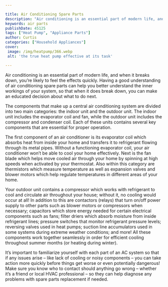 ```yaml
---

title: Air Conditioning Spare Parts
description: "Air conditioning is an essential part of modern life, and when it breaks down, you’re likely to feel the effects quickly. Having a...see more detail"
keywords: air parts
publishDate: 45125
tags: ["Heat Pump", "Appliance Parts"]
author: Curtis
categories: ["Household Appliances"]
cover: 
 image: /img/heatpump/366.webp
 alt: 'the true heat pump effective at its task'

---
```


Air conditioning is an essential part of modern life, and when it breaks down, you’re likely to feel the effects quickly. Having a good understanding of air conditioning spare parts can help you better understand the inner workings of your system, so that when it does break down, you can make an educated decision about what to do next. 

The components that make up a central air conditioning system are divided into two main categories: the indoor unit and the outdoor unit. The indoor unit includes the evaporator coil and fan, while the outdoor unit includes the compressor and condenser coil. Each of these units contains several key components that are essential for proper operation. 

The first component of an air conditioner is its evaporator coil which absorbs heat from inside your home and transfers it to refrigerant flowing through its metal pipes. Without a functioning evaporator coil, your air conditioner won’t be able to cool your home effectively. Next is the fan blade which helps move cooled air through your home by spinning at high speeds when activated by your thermostat. Also within this category are thermistors which measure temperature as well as expansion valves and blower motors which help regulate temperatures in different areas of your home. 

Your outdoor unit contains a compressor which works with refrigerant to cool and circulate air throughout your house; without it, no cooling would occur at all! In addition to this are contactors (relays) that turn on/off power supply to other parts such as blower motors or compressors when necessary; capacitors which store energy needed for certain electrical components such as fans; filter driers which absorb moisture from inside refrigerant lines; pressure switches that monitor refrigerant pressure levels; reversing valves used in heat pumps; suction line accumulators used in some systems during extreme weather conditions; and more! All these components work together seamlessly in order for efficient cooling throughout summer months (or heating during winter). 

It’s important to familiarize yourself with each part of an AC system so that if any issues arise – like lack of cooling or noisy components – you can take action more quickly before things get worse or even potentially dangerous! Make sure you know who to contact should anything go wrong – whether it’s a friend or local HVAC professional – so they can help diagnose any problems with spare parts replacement if needed.
